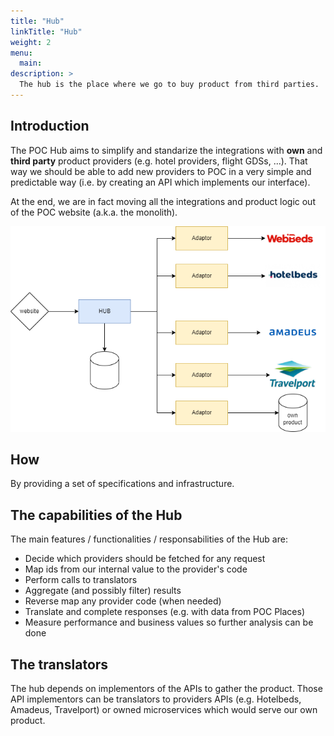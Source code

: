 ```yaml
---
title: "Hub"
linkTitle: "Hub"
weight: 2
menu:
  main:
description: >
  The hub is the place where we go to buy product from third parties. 
---
```


## Introduction

The POC Hub aims to simplify and standarize the integrations with **own** and **third party** product providers (e.g. hotel providers, flight GDSs, ...). That way we should be able to add new providers to POC in a very simple and predictable way (i.e. by creating an API which implements our interface). 

At the end, we are in fact moving all the integrations and product logic out of the POC website (a.k.a. the monolith).

![](hub1.png)

## How

By providing a set of specifications and infrastructure.

## The capabilities of the Hub

The main features / functionalities / responsabilities of the Hub are:

- Decide which providers should be fetched for any request
- Map ids from our internal value to the provider's code 
- Perform calls to translators
- Aggregate (and possibly filter) results
- Reverse map any provider code (when needed)
- Translate and complete responses (e.g. with data from POC Places)
- Measure performance and business values so further analysis can be done

##  The translators

The hub depends on implementors of the APIs to gather the product. Those API implementors can be translators to providers 
APIs (e.g. Hotelbeds, Amadeus, Travelport) or owned microservices which would serve our own product.

